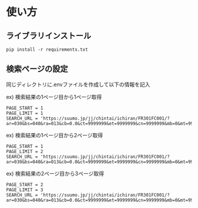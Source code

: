 # 使い方

## ライブラリインストール
```
pip install -r requirements.txt
```

## 検索ページの設定
同じディレクトリに.envファイルを作成して以下の情報を記入

ex) 検索結果の1ページ目から1ページ取得
```
PAGE_START = 1
PAGE_LIMIT = 1
SEARCH_URL = 'https://suumo.jp/jj/chintai/ichiran/FR301FC001/?ar=030&bs=040&ra=013&cb=0.0&ct=9999999&et=9999999&cn=9999999&mb=0&mt=9999999&shkr1=03&shkr2=03&shkr3=03&shkr4=03&fw2=&ek=000525620&rn=0005'
```

ex) 検索結果の1ページ目から2ページ取得
```
PAGE_START = 1
PAGE_LIMIT = 2
SEARCH_URL = 'https://suumo.jp/jj/chintai/ichiran/FR301FC001/?ar=030&bs=040&ra=013&cb=0.0&ct=9999999&et=9999999&cn=9999999&mb=0&mt=9999999&shkr1=03&shkr2=03&shkr3=03&shkr4=03&fw2=&ek=000525620&rn=0005'
```

ex) 検索結果の2ページ目から3ページ取得
```
PAGE_START = 2
PAGE_LIMIT = 3
SEARCH_URL = 'https://suumo.jp/jj/chintai/ichiran/FR301FC001/?ar=030&bs=040&ra=013&cb=0.0&ct=9999999&et=9999999&cn=9999999&mb=0&mt=9999999&shkr1=03&shkr2=03&shkr3=03&shkr4=03&fw2=&ek=000525620&rn=0005'
```